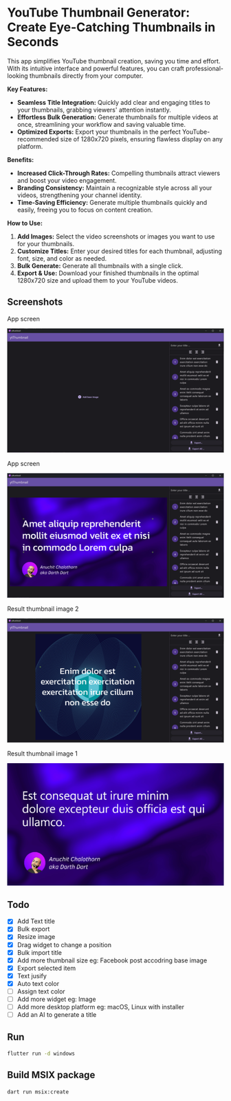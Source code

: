 # YouTube Thumbnail Generator: Create Eye-Catching Thumbnails in Seconds

This app simplifies YouTube thumbnail creation, saving you time and effort. With its intuitive interface and powerful features, you can craft professional-looking thumbnails directly from your computer.

**Key Features:**

- **Seamless Title Integration:** Quickly add clear and engaging titles to your thumbnails, grabbing viewers' attention instantly.
- **Effortless Bulk Generation:** Generate thumbnails for multiple videos at once, streamlining your workflow and saving valuable time.
- **Optimized Exports:** Export your thumbnails in the perfect YouTube-recommended size of 1280x720 pixels, ensuring flawless display on any platform.

**Benefits:**

- **Increased Click-Through Rates:** Compelling thumbnails attract viewers and boost your video engagement.
- **Branding Consistency:** Maintain a recognizable style across all your videos, strengthening your channel identity.
- **Time-Saving Efficiency:** Generate multiple thumbnails quickly and easily, freeing you to focus on content creation.

**How to Use:**

1. **Add Images:** Select the video screenshots or images you want to use for your thumbnails.
2. **Customize Titles:** Enter your desired titles for each thumbnail, adjusting font, size, and color as needed.
3. **Bulk Generate:** Generate all thumbnails with a single click.
4. **Export & Use:** Download your finished thumbnails in the optimal 1280x720 size and upload them to your YouTube videos.

## Screenshots

App screen

![](/screenshots/export_3.png)

App screen

![](/screenshots/export_4.png)

Result thumbnail image 2

![](/screenshots/export_5.png)

Result thumbnail image 1

![](/screenshots/export_0.png)

## Todo

- [x] Add Text title
- [x] Bulk export
- [x] Resize image
- [x] Drag widget to change a position
- [x] Bulk import title
- [x] Add more thumbnail size eg: Facebook post accodring base image
- [x] Export selected item
- [x] Text jusify
- [x] Auto text color
- [ ] Assign text color
- [ ] Add more widget eg: Image
- [ ] Add more desktop platform eg: macOS, Linux with installer
- [ ] Add an AI to generate a title

## Run

```bash
flutter run -d windows
```

## Build MSIX package

```bash
dart run msix:create
```
